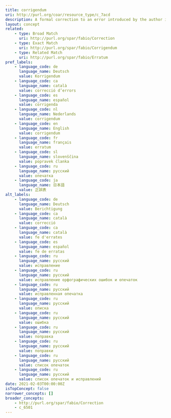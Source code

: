 ```yaml
---
title: corrigendum
uri: http://purl.org/coar/resource_type/c_7acd
description: A formal correction to an error introduced by the author into a previously published document. (adapted from https://sparontologies.github.io/fabio/current/fabio.html#d4e2712)
layout: concept
related:
    - type: Broad Match
      uri: http://purl.org/spar/fabio/Correction
    - type: Exact Match
      uri: http://purl.org/spar/fabio/Corrigendum
    - type: Related Match
      uri: http://purl.org/spar/fabio/Erratum
pref_labels:
    - language_code: de
      language_name: Deutsch
      value: Korrigendum
    - language_code: ca
      language_name: català
      value: correcció d’errors
    - language_code: es
      language_name: español
      value: corrigenda
    - language_code: nl
      language_name: Nederlands
      value: corrigendum
    - language_code: en
      language_name: English
      value: corrigendum
    - language_code: fr
      language_name: français
      value: erratum
    - language_code: sl
      language_name: slovenščina
      value: popravek članka
    - language_code: ru
      language_name: русский
      value: опечатка
    - language_code: ja
      language_name: 日本語
      value: 正誤表
alt_labels:
    - language_code: de
      language_name: Deutsch
      value: Berichtigung
    - language_code: ca
      language_name: català
      value: correcció
    - language_code: ca
      language_name: català
      value: fe d'errates
    - language_code: es
      language_name: español
      value: fe de erratas
    - language_code: ru
      language_name: русский
      value: исправление
    - language_code: ru
      language_name: русский
      value: исправление орфографических ошибок и опечаток
    - language_code: ru
      language_name: русский
      value: исправленная опечатка
    - language_code: ru
      language_name: русский
      value: описка
    - language_code: ru
      language_name: русский
      value: ошибка
    - language_code: ru
      language_name: русский
      value: поправка
    - language_code: ru
      language_name: русский
      value: поправки
    - language_code: ru
      language_name: русский
      value: список опечаток
    - language_code: ru
      language_name: русский
      value: список опечаток и исправлений
date: 2021-02-03T00:00:00Z
isTopConcept: false
narrower_concepts: []
broader_concepts:
    - http://purl.org/spar/fabio/Correction
    - c_6501
---
```


